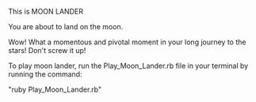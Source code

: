 This is MOON LANDER

You are about to land on the moon. 

Wow! What a momentous and pivotal moment in your long journey to the stars! Don't screw it up!

To play moon lander, run the Play_Moon_Lander.rb file in your terminal by running the command:

"ruby Play_Moon_Lander.rb"